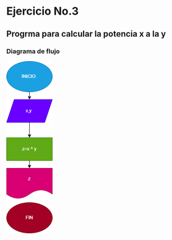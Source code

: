 # Ejercicio No.3 

## Progrma para calcular la potencia x a la y 

### Diagrama de flujo
![diagrama](diagrama.png)
